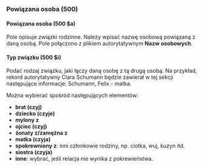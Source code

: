 ### Powiązana osoba (500)

#### Powiązana osoba (500 $a)
Pole opisuje związki rodzinne. Należy wpisać nazwę osobową powiązaną z daną osobą. Pole połączono z plikiem autorytatywnym **Nazw osobowych**.

#### Typ związku (500 $i)
Podać rodzaj związku, jaki łączy daną osobę z tą drugą osobą. Na przykład, rekord autorytatywny Clara Schumann będzie zawierał w tej sekcji następujące informacje: Schumann, Felix - matka.  

Można wybierać spośród następujących elementów:
- **brat (czyj)**  
- **dziecko (czyje)**  
- **mylony z**  
- **ojciec (czyj)**  
- **żonaty z/zamężna z**  
- **matka (czyja)**  
- **spokrewniony z**: inni członkowie rodziny, np. ciotka, wuj, kuzyn itd.  
- **siostra (czyja)**  
- **inne**: wybrać, jeśli relacja nie wynika z pokrewieństwa.
